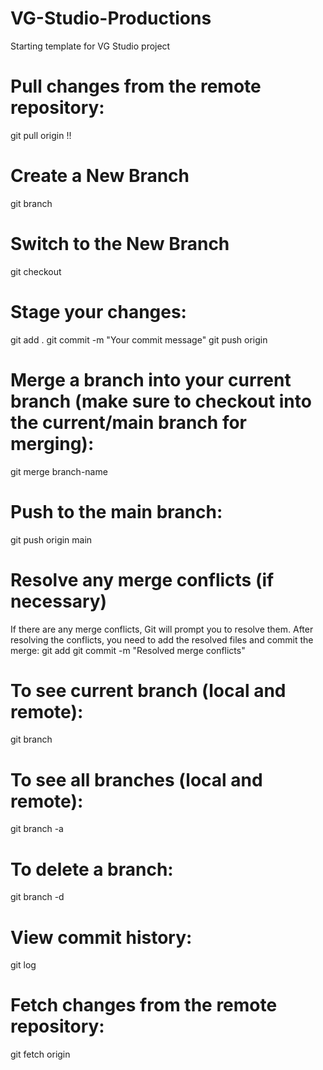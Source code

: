 # VG-Studio-Productions

Starting template for VG Studio project
# Pull changes from the remote repository:
git pull origin <branch-name> !!

# Create a New Branch
git branch <branch-name>

# Switch to the New Branch
git checkout <branch-name>

# Stage your changes:
git add .
git commit -m "Your commit message"
git push origin <branch-name>

# Merge a branch into your current branch (make sure to checkout into the current/main branch for merging):
git merge branch-name

# Push to the main branch:
git push origin main

# Resolve any merge conflicts (if necessary)
If there are any merge conflicts, Git will prompt you to resolve them. After resolving the conflicts, you need to add the resolved files and commit the merge:
git add <resolved-files>
git commit -m "Resolved merge conflicts"

# To see current branch (local and remote):
git branch

# To see all branches (local and remote):
git branch -a

# To delete a branch:
git branch -d <branch-name>

# View commit history: 
git log


# Fetch changes from the remote repository:
git fetch origin

